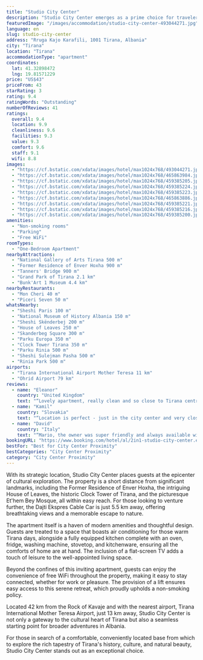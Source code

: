 ```yaml
---
title: "Studio City Center"
description: "Studio City Center emerges as a prime choice for travelers seeking a blend of comfort and convenience in the heart of Tirana."
featuredImage: "/images/accommodation/studio-city-center-493044271.jpg"
language: en
slug: studio-city-center
address: "Rruga Kajo Karafili, 1001 Tirana, Albania"
city: "Tirana"
location: "Tirana"
accommodationType: "apartment"
coordinates:
  lat: 41.32898472
  lng: 19.81571229
price: "US$43"
priceFrom: 43
starRating: 3
rating: 9.4
ratingWords: "Outstanding"
numberOfReviews: 41
ratings:
  overall: 9.4
  location: 9.9
  cleanliness: 9.6
  facilities: 9.3
  value: 9.3
  comfort: 9.6
  staff: 9.1
  wifi: 8.8
images:
  - "https://cf.bstatic.com/xdata/images/hotel/max1024x768/493044271.jpg?k=c53ea9943cd023c5b2ec1cc11454d7e152bf4d69a5e771f72fd4363fcf230087&o=&hp=1"
  - "https://cf.bstatic.com/xdata/images/hotel/max1024x768/465863984.jpg?k=315137bb6a0626ab1eb5d6ec9bbebb40fa6fb6693fa9e1a76f0834944b67fdcb&o=&hp=1"
  - "https://cf.bstatic.com/xdata/images/hotel/max1024x768/459385205.jpg?k=9c05ef9c643ab3cbad8e475935e19a3f79e7b162ae5f21d148a95112b8a0453f&o=&hp=1"
  - "https://cf.bstatic.com/xdata/images/hotel/max1024x768/459385224.jpg?k=d1601ed6434d40df6353b2d6e199527f07a0256976da1f670e3609561ba74432&o=&hp=1"
  - "https://cf.bstatic.com/xdata/images/hotel/max1024x768/459385223.jpg?k=ec3682b9465d9c4c2b1b05b599fe90c0f72a6a12e609cf3bed213293a75dbdcc&o=&hp=1"
  - "https://cf.bstatic.com/xdata/images/hotel/max1024x768/465863886.jpg?k=7a5fb85ff3dd51128bece4b3d774cfdd7df7e8fdf7854843a0ce59f125741903&o=&hp=1"
  - "https://cf.bstatic.com/xdata/images/hotel/max1024x768/459385221.jpg?k=908bb6cd3ccc7cb6f396e04897be5698f14ac973d848bd7a35e804cc4d450369&o=&hp=1"
  - "https://cf.bstatic.com/xdata/images/hotel/max1024x768/459385216.jpg?k=dd70bd17c50341670c094a94d884e8b0e2c57f6688e43d14a9085ec3f041f358&o=&hp=1"
  - "https://cf.bstatic.com/xdata/images/hotel/max1024x768/459385200.jpg?k=f7fe3203c04fc6ea9eb3a22adcb0d380a4dc08152cb5d53cd1559231cb1a492e&o=&hp=1"
amenities:
  - "Non-smoking rooms"
  - "Parking"
  - "Free WiFi"
roomTypes:
  - "One-Bedroom Apartment"
nearbyAttractions:
  - "National Gallery of Arts Tirana 500 m"
  - "Former Residence of Enver Hoxha 900 m"
  - "Tanners' Bridge 900 m"
  - "Grand Park of Tirana 2.1 km"
  - "Bunk'Art 1 Museum 4.4 km"
nearbyRestaurants:
  - "Mon Cheri 40 m"
  - "Piceri Seven 50 m"
whatsNearby:
  - "Sheshi Paris 100 m"
  - "National Museum of History Albania 150 m"
  - "Sheshi Skënderbej 200 m"
  - "House of Leaves 250 m"
  - "Skanderbeg Square 300 m"
  - "Parku Europa 350 m"
  - "Clock Tower Tirana 350 m"
  - "Parku Rinia 500 m"
  - "Sheshi Sulejman Pasha 500 m"
  - "Rinia Park 500 m"
airports:
  - "Tirana International Airport Mother Teresa 11 km"
  - "Ohrid Airport 79 km"
reviews:
  - name: "Eleanor"
    country: "United Kingdom"
    text: "“Lovely apartment, really clean and so close to Tirana centre! The host was really nice and made check in & check out very straightforward and easy!”"
  - name: "Kamil"
    country: "Slovakia"
    text: "“Location is perfect - just in the city center and very close to museums, main square, restaurants, event the bus station is just 10 minutes walking across the square. Studio was very clean, all equipment is new and in 100% condition.”"
  - name: "David"
    country: "Italy"
    text: "“Mario, the owner was super friendly and always available with fast replies whenever you needed anything. The apartment is completely refurbished,newly made and very close to all the things you wish to visit and see. Highly recommended. Greetings...”"
bookingURL: "https://www.booking.com/hotel/al/2in1-studio-city-center.en-gb.html?aid=8035640"
bestFor: "Best for City Center Proximity"
bestCategories: "City Center Proximity"
category: "City Center Proximity"
---
```


With its strategic location, Studio City Center places guests at the epicenter of cultural exploration. The property is a short distance from significant landmarks, including the Former Residence of Enver Hoxha, the intriguing House of Leaves, the historic Clock Tower of Tirana, and the picturesque Et'hem Bey Mosque, all within easy reach. For those looking to venture further, the Dajti Ekspres Cable Car is just 5.5 km away, offering breathtaking views and a memorable escape to nature.

The apartment itself is a haven of modern amenities and thoughtful design. Guests are treated to a space that boasts air conditioning for those warm Tirana days, alongside a fully equipped kitchen complete with an oven, fridge, washing machine, stovetop, and kitchenware, ensuring all the comforts of home are at hand. The inclusion of a flat-screen TV adds a touch of leisure to the well-appointed living space.

Beyond the confines of this inviting apartment, guests can enjoy the convenience of free WiFi throughout the property, making it easy to stay connected, whether for work or pleasure. The provision of a lift ensures easy access to this serene retreat, which proudly upholds a non-smoking policy.

Located 42 km from the Rock of Kavaje and with the nearest airport, Tirana International Mother Teresa Airport, just 13 km away, Studio City Center is not only a gateway to the cultural heart of Tirana but also a seamless starting point for broader adventures in Albania.

For those in search of a comfortable, conveniently located base from which to explore the rich tapestry of Tirana's history, culture, and natural beauty, Studio City Center stands out as an exceptional choice.